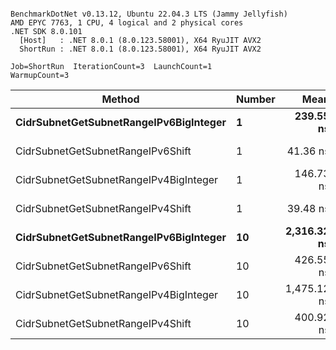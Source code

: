 ```

BenchmarkDotNet v0.13.12, Ubuntu 22.04.3 LTS (Jammy Jellyfish)
AMD EPYC 7763, 1 CPU, 4 logical and 2 physical cores
.NET SDK 8.0.101
  [Host]   : .NET 8.0.1 (8.0.123.58001), X64 RyuJIT AVX2
  ShortRun : .NET 8.0.1 (8.0.123.58001), X64 RyuJIT AVX2

Job=ShortRun  IterationCount=3  LaunchCount=1  
WarmupCount=3  

```
| Method                                 | Number | Mean        | Error      | StdDev    | Min         | Max         | Gen0   | Allocated |
|--------------------------------------- |------- |------------:|-----------:|----------:|------------:|------------:|-------:|----------:|
| **CidrSubnetGetSubnetRangeIPv6BigInteger** | **1**      |   **239.55 ns** |  **16.440 ns** |  **0.901 ns** |   **238.55 ns** |   **240.30 ns** | **0.0048** |     **432 B** |
| CidrSubnetGetSubnetRangeIPv6Shift      | 1      |    41.36 ns |   6.166 ns |  0.338 ns |    40.97 ns |    41.57 ns | 0.0019 |     160 B |
| CidrSubnetGetSubnetRangeIPv4BigInteger | 1      |   146.73 ns |   6.910 ns |  0.379 ns |   146.31 ns |   147.05 ns | 0.0024 |     208 B |
| CidrSubnetGetSubnetRangeIPv4Shift      | 1      |    39.48 ns |   5.539 ns |  0.304 ns |    39.29 ns |    39.83 ns | 0.0021 |     176 B |
| **CidrSubnetGetSubnetRangeIPv6BigInteger** | **10**     | **2,316.32 ns** | **114.633 ns** |  **6.283 ns** | **2,309.25 ns** | **2,321.27 ns** | **0.0496** |    **4320 B** |
| CidrSubnetGetSubnetRangeIPv6Shift      | 10     |   426.55 ns |  64.990 ns |  3.562 ns |   422.83 ns |   429.93 ns | 0.0191 |    1600 B |
| CidrSubnetGetSubnetRangeIPv4BigInteger | 10     | 1,475.12 ns | 357.973 ns | 19.622 ns | 1,463.41 ns | 1,497.77 ns | 0.0248 |    2080 B |
| CidrSubnetGetSubnetRangeIPv4Shift      | 10     |   400.92 ns |  26.331 ns |  1.443 ns |   399.25 ns |   401.77 ns | 0.0210 |    1760 B |
